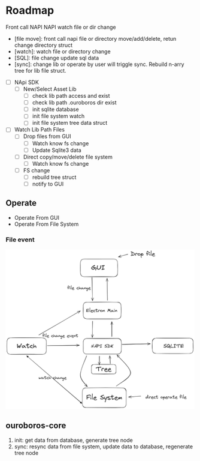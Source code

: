 # Roadmap

Front call NAPI
NAPI watch file or dir change

- [file move]: front call napi file or directory move/add/delete, retun change directory struct
- [watch]: watch file or directory change
- [SQL]: file change update sql data
- [sync]: change lib or operate by user will triggle sync. Rebuild n-arry tree for lib file struct.

- [ ] NApi SDK
  - [ ] New/Select Asset Lib
    - [ ] check lib path access and exist
    - [ ] check lib path .ouroboros dir exist
    - [ ] init sqlite database
    - [ ] init file system watch
    - [ ] init file system tree data struct
- [ ] Watch Lib Path Files
  - [ ] Drop files from GUI
    - [ ] Watch know fs change
    - [ ] Update Sqlite3 data
  - [ ] Direct copy/move/delete file system
    - [ ] Watch know fs change
  - [ ] FS change
    - [ ] rebuild tree struct
    - [ ] notify to GUI

## Operate

- Operate From GUI
- Operate From File System

### File event

![](./file_event.png)

## ouroboros-core

1. init: get data from database, generate tree node
2. sync: resync data from file system, update data to database, regenerate tree node
